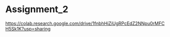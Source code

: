 # Assignment_2
https://colab.research.google.com/drive/1fnbhHiZiUgRPcEdZ2NNpu0rMFCH5Sk1K?usp=sharing
